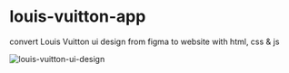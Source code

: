 # louis-vuitton-app
 convert Louis Vuitton ui design from figma to website with html, css & js 
 
 
![louis-vuitton-ui-design](https://user-images.githubusercontent.com/50907905/170885296-21b75816-0e60-4aeb-a764-b6e6c82d8d2c.png)
